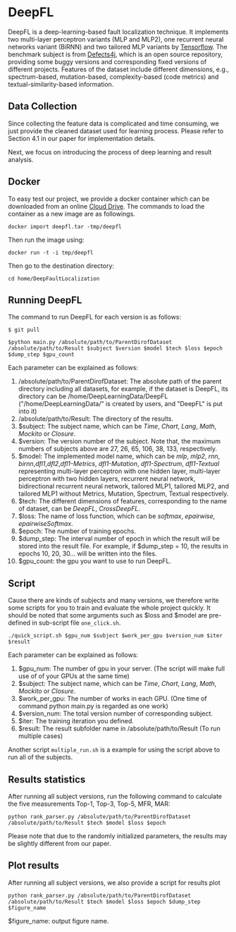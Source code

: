 # DeepFL
DeepFL is a deep-learning-based fault localization technique. It implements two multi-layer perceptron variants (MLP and MLP2), one recurrent neural networks variant (BiRNN) and two tailored MLP variants by [Tensorflow](https://www.tensorflow.org/). The benchmark subject is from [Defects4j](https://github.com/rjust/defects4j), which is an open source repository, providing some buggy versions and corresponding fixed versions of different projects. Features of the dataset include different dimensions, e.g., spectrum-based, mutation-based, complexity-based (code metrics) and textual-similarity-based information. 

## Data Collection
Since collecting the feature data is complicated and time consuming, we just provide the cleaned dataset used for learning process. Please refer to Section 4.1 in our paper for implementation details.

Next, we focus on introducing the process of deep learning and result analysis.

## Docker

To easy test our project, we provide a docker container which can be downloaded from an online [Cloud Drive](http..).
The commands to load the container as a new image are as followings.

 ```
docker import deepfl.tar -tmp/deepfl 
 ```

Then run the image using:

```
docker run -t -i tmp/deepfl 
```

Then go to the destination directory:

```
cd home/DeepFaultLocalization
```


## Running DeepFL

The command to run DeepFL for each version is as follows:


```
$ git pull
```

```
$python main.py /absolute/path/to/ParentDirofDataset /absolute/path/to/Result $subject $version $model $tech $loss $epoch $dump_step $gpu_count
```
Each parameter can be explained as follows:
1. /absolute/path/to/ParentDirofDataset: The absolute path of the parent directory including all datasets, for example, if the dataset is DeepFL, its directory can be /home/DeepLearningData/DeepFL ("/home/DeepLearningData/" is created by users, and "DeepFL" is put
     into it)
2. /absolute/path/to/Result: The directory of the results. 
3. $subject: The subject name, which can be *Time*, *Chart*, *Lang*, *Math*, *Mockito* or *Closure*.
4. $version: The version number of the subject. Note that, the maximum numbers of subjects above are 27, 26, 65, 106, 38, 133, respectively.
5. $model: The implemented model name, which can be *mlp*, *mlp2*, *rnn*, *birnn*,*dfl1*,*dfl2*,*dfl1-Metrics*, *dfl1-Mutation*, *dfl1-Spectrum*, *dfl1-Textual* representing multi-layer perceptron with one hidden layer, multi-layer perceptron with two hidden layers, recurrent neural network, bidirectional recurrent neural network, tailored MLP1, tailored MLP2, and tailored MLP1 without Metrics, Mutation, Spectrum, Textual respectively.
6. $tech: The different dimensions of features, corresponding to the name of dataset, can be *DeepFL*, *CrossDeepFL*.
7. $loss: The name of loss function, which can be *softmax*, *epairwise*, *epairwiseSoftmax*.
8. $epoch: The number of training epochs.
9. \$dump_step: The interval number of epoch in which the result will be stored into the result file. For example, if $dump_step = 10, the results in epochs 10, 20, 30... will be written into the files.
10. $gpu_count: the gpu you want to use to run DeepFL.

## Script

Cause there are kinds of subjects and many versions, we therefore write some scripts for you to train and evaluate the whole project quickly. It should be noted that some arguments such as \$loss and \$model are pre-defined in sub-script file `one_click.sh`. 

```
./quick_script.sh $gpu_num $subject $work_per_gpu $version_num $iter $result

```

Each parameter can be explained as follows:

1. $gpu_num: The number of gpu in your server. (The script will make full use of of your GPUs at the same time)
2. $subject: The subject name, which can be *Time*, *Chart*, *Lang*, *Math*, *Mockito* or *Closure*.
3. $work_per_gpu: The number of works in each GPU. (One time of command python main.py is regarded as one work)
4. $version_num: The total version number of corresponding subject.
5. $iter: The training iteration you defined.
6. $result: The result subfolder name in /absolute/path/to/Result (To run multiple cases)

Another script `multiple_run.sh` is a example for using the script above to run all of the subjects.

## Results statistics ##

After running all subject versions, run the following command to calculate the five measurements Top-1, Top-3, Top-5, MFR, MAR:

```
python rank_parser.py /absolute/path/to/ParentDirofDataset /absolute/path/to/Result $tech $model $loss $epoch
```
Please note that due to the randomly initialized parameters, the results may be slightly different from our paper.

## Plot results

After running all subject versions, we also provide a script for results plot

```
python rank_parser.py /absolute/path/to/ParentDirofDataset /absolute/path/to/Result $tech $model $loss $epoch $dump_step $figure_name
```
\$figure_name: output figure name.

<!---
## Requirements ##
- Python 2/3 with Pandas and Numpy
- Tensorflow
-->
<!---
## DataSet ##
The dataset can be downloaded from an online [Cloud Drive](https://mega.nz/#F!ffxXBISD!UQjggpnjw8oWrjSc0D7PdA). There are six .gz files, each of them represents one setting in our paper as follows:

*DeepFL.tar.gz*: Dataset with all of four dimensions features above.

*CrossDeepFL.tar.gz*: Dataset with all of four dimensions features in the cross-project scenario. 

*DeepFL-Spectrum.tar.gz*: Dataset with three dimensions features, i.e.,mutation-based, complexity-based and textual-similarity-based information.

*DeepFL-Mutation.tar.gz*: Dataset with three dimensions features, i.e.,spectrum-based, complexity-based and textual-similarity-based information.

*DeepFL-Metrics.tar.gz*: Dataset with three dimensions features, i.e.,spectrum-based, mutation-based and textual-similarity-based information.

*DeepFL-Textual.tar.gz*: Dataset with three dimensions features, i.e.,spectrum-based, mutation-based and complexity-based information.

Please uncompress .gz files and put them into a user-created folder which can be passed as a parameter for the following command.
-->



